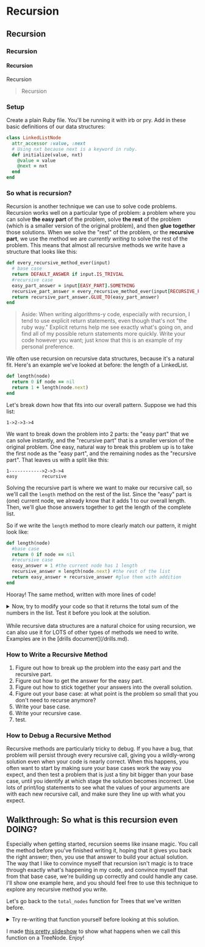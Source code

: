 # Recursion
## Recursion
### Recursion
#### Recursion
Recursion
> Recursion

### Setup
Create a plain Ruby file. You'll be running it with irb or pry. Add in these basic definitions of our data structures:

```rb
class LinkedListNode
  attr_accessor :value, :next
  # Using nxt because next is a keyword in ruby.
  def initialize(value, nxt)
    @value = value
    @next = nxt
  end
end
```

### So what is recursion?
Recursion is another technique we can use to solve code problems. Recursion works well on a particular type of problem: a problem where you can solve **the easy part** of the problem, solve **the rest** of the problem (which is a smaller version of the original problem), and then **glue together** those solutions. When we solve the "rest" of the problem, or the **recursive part**, we use the method we are *currently writing* to solve the rest of the problem. This means that almost all recursive methods we write have a structure that looks like this:

```rb
def every_recursive_method_ever(input)
  # base case
  return DEFAULT_ANSWER if input.IS_TRIVIAL
  #recursive case
  easy_part_answer = input[EASY_PART].SOMETHING
  recursive_part_answer = every_recursive_method_ever(input[RECURSIVE_PART])
  return recursive_part_answer.GLUE_TO(easy_part_answer)
end
```

> Aside: When writing algorithms-y code, especially with recursion, I tend to use explicit return statements, even though that's not "the ruby way." Explicit returns help me see exactly what's going on, and find all of my possible return statements more quickly. Write your code however you want; just know that this is an example of my personal preference.

We often use recursion on recursive data structures, because it's a natural fit. Here's an example we've looked at before: the length of a LinkedList.

```rb
def length(node)
  return 0 if node == nil
  return 1 + length(node.next)
end
```

Let's break down how that fits into our overall pattern. Suppose we had this list:

`1->2->3->4`

We want to break down the problem into 2 parts: the "easy part" that we can solve instantly, and the "recursive part" that is a smaller version of the original problem. One easy, natural way to break this problem up is to take the first node as the "easy part", and the remaining nodes as the "recursive part". That leaves us with a split like this:

```
1------------>2->3->4
easy         recursive
```

Solving the recursive part is where we want to make our recursive call, so we'll call the `length` method on the rest of the list. Since the "easy" part is (one) current node, we already know that it adds 1 to our overall length. Then, we'll glue those answers together to get the length of the complete list.

So if we write the `length` method to more clearly match our pattern, it might look like:

```rb
def length(node)
  #base case
  return 0 if node == nil
  #recursive case
  easy_answer = 1 #the current node has 1 length
  recursive_answer = length(node.next) #the rest of the list
  return easy_answer + recursive_answer #glue them with addition
end
```

Hooray! The same method, written with more lines of code!

<details><summary>Now, try to modify your code so that it returns the total sum of the numbers in the list. Test it before you look at the solution.</summary>

```rb
def sum(node)
  #base case
  return 0 if node == nil
  #recursive case
  return node.value  +     sum(node.next)
  #      easy_part   glue  recursive_part
end
```
</details>
<br>
While recursive data structures are a natural choice for using recursion, we can also use it for LOTS of other types of methods we need to write. Examples are in the [drills document](/drills.md).

### How to Write a Recursive Method
1. Figure out how to break up the problem into the easy part and the recursive part.
1. Figure out how to get the answer for the easy part.
1. Figure out how to stick together your answers into the overall solution.
1. Figure out your base case: at what point is the problem so small that you don't need to recurse anymore?
1. Write your base case.
1. Write your recursive case.
1. test.

### How to Debug a Recursive Method
Recursive methods are particularly tricky to debug. If you have a bug, that problem will persist through every recursive call, giving you a wildly-wrong solution even when your code is nearly correct. When this happens, you often want to start by making sure your base cases work the way you expect, and then test a problem that is just a tiny bit bigger than your base case, until you identify at which stage the solution becomes incorrect. Use lots of print/log statements to see what the values of your arguments are with each new recursive call, and make sure they line up with what you expect.

## Walkthrough: So what is this recursion even DOING?

Especially when getting started, recursion seems like insane magic. You call the method before you've finished writing it, hoping that it gives you back the right answer; then, you use that answer to build your actual solution.
The way that I like to convince myself that recursion isn't magic is to trace through exactly what's happening in my code, and convince myself that from that base case, we're building up correctly and could handle any case. I'll show one example here, and you should feel free to use this technique to explore any recursive method you write.

Let's go back to the `total_nodes` function for Trees that we've written before.
<details><summary>Try re-writing that function yourself before looking at this solution.</summary>

```rb
def total_nodes(node)
  return 0 if node == nil
  return 1 + total_nodes(node.left) + total_nodes(node.right)
end
```
</details>

I made [this pretty slideshow](https://docs.google.com/presentation/d/1JmYUC20Z2o1vo3ZxyyNQTv2Df1gTtFHmVi3jTar90ak/pub?start=false&loop=false&delayms=60000) to show what happens when we call this function on a TreeNode. Enjoy!
